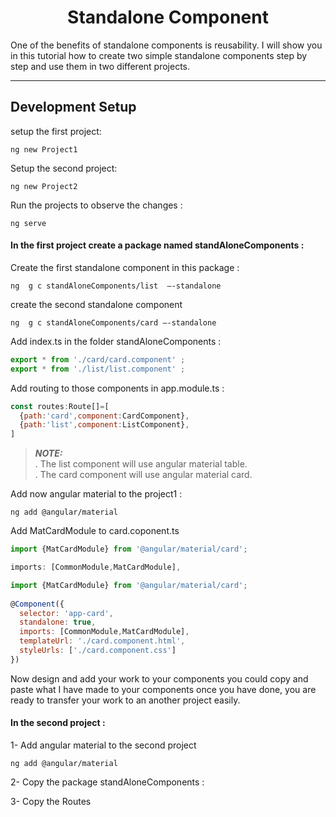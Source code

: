 <h1 align="center">Standalone Component </h1>
One of the benefits of standalone components is reusability. I will show you in this tutorial how to create two simple standalone components step by step and use them in two different projects. 
<hr>

## Development Setup

 setup the first project: 
```
ng new Project1 
```
Setup the second project: 

```
ng new Project2 
```

Run the projects to observe the changes :
```
ng serve 
```

#### In the first project create a package named standAloneComponents : 

Create the first standalone component in this package : 
```
ng  g c standAloneComponents/list  –-standalone
```

create the second standalone component 
```
ng  g c standAloneComponents/card –-standalone 
```

Add index.ts in the folder standAloneComponents : 
```javascript
export * from './card/card.component' ;
export * from './list/list.component' ;
```

Add routing to those components in app.module.ts :

```javascript
const routes:Route[]=[
  {path:'card',component:CardComponent},
  {path:'list',component:ListComponent},
]
```
> **_NOTE:_**  
. The list component will use angular material table. <br>
. The card component will use angular material card.

Add now  angular  material to  the project1 :
```
ng add @angular/material
```

Add MatCardModule to card.coponent.ts
```javascript
import {MatCardModule} from '@angular/material/card';

imports: [CommonModule,MatCardModule],

import {MatCardModule} from '@angular/material/card';
 
@Component({
  selector: 'app-card',
  standalone: true,
  imports: [CommonModule,MatCardModule],
  templateUrl: './card.component.html',
  styleUrls: ['./card.component.css']
})
```
Now design and add your work to  your components 
you could copy and paste what I have made to your components 
once you have done, you are ready to transfer your work to an another project easily.

#### In the second project : 
 
1- Add angular material to the second project 
```
ng add @angular/material
```
2- Copy the package standAloneComponents  : 

3- Copy the Routes  


